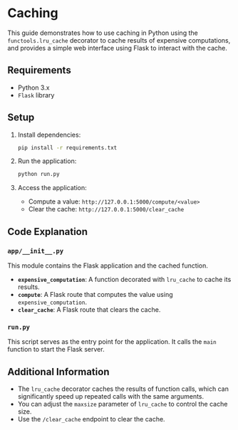 # Caching

This guide demonstrates how to use caching in Python using the `functools.lru_cache` decorator to cache results of expensive computations, and provides a simple web interface using Flask to interact with the cache.

## Requirements

- Python 3.x
- `Flask` library

## Setup

1. Install dependencies:
    ```sh
    pip install -r requirements.txt
    ```

2. Run the application:
    ```sh
    python run.py
    ```

3. Access the application:
    - Compute a value: `http://127.0.0.1:5000/compute/<value>`
    - Clear the cache: `http://127.0.0.1:5000/clear_cache`

## Code Explanation

### `app/__init__.py`

This module contains the Flask application and the cached function.

- **`expensive_computation`**: A function decorated with `lru_cache` to cache its results.
- **`compute`**: A Flask route that computes the value using `expensive_computation`.
- **`clear_cache`**: A Flask route that clears the cache.

### `run.py`

This script serves as the entry point for the application. It calls the `main` function to start the Flask server.

## Additional Information

- The `lru_cache` decorator caches the results of function calls, which can significantly speed up repeated calls with the same arguments.
- You can adjust the `maxsize` parameter of `lru_cache` to control the cache size.
- Use the `/clear_cache` endpoint to clear the cache.
